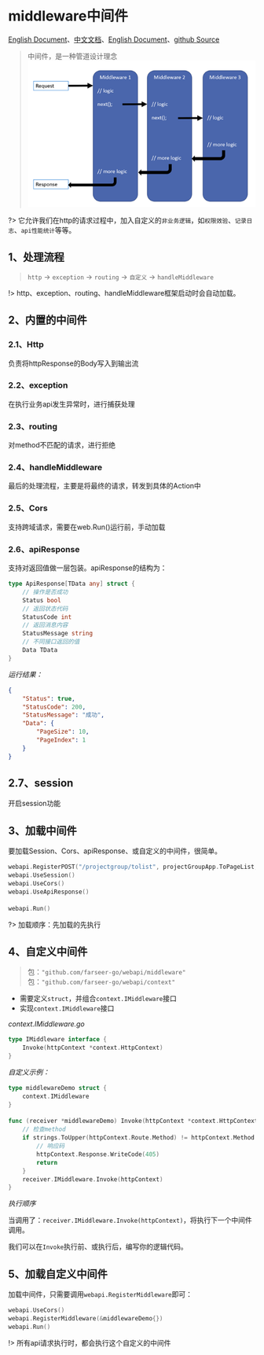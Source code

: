 # middleware中间件
[English Document](https://farseer-go.gitee.io/en-us/)、[中文文档](https://farseer-go.gitee.io/)、[English Document](https://farseer-go.github.io/doc/en-us/)、[github Source](https://github.com/farseer-go/webapi)

> 中间件，是一种管道设计理念
![logo](middleware.png)

?> 它允许我们在http的请求过程中，加入自定义的`非业务逻辑`，如`权限效验`、`记录日志`、`api性能统计`等等。

## 1、处理流程

> `http` -> `exception` -> `routing` -> `自定义` -> `handleMiddleware`

!> http、exception、routing、handleMiddleware框架启动时会自动加载。

## 2、内置的中间件
### 2.1、Http
负责将httpResponse的Body写入到输出流

### 2.2、exception
在执行业务api发生异常时，进行捕获处理

### 2.3、routing
对method不匹配的请求，进行拒绝

### 2.4、handleMiddleware
最后的处理流程，主要是将最终的请求，转发到具体的Action中

### 2.5、Cors
支持跨域请求，需要在web.Run()运行前，手动加载

### 2.6、apiResponse
支持对返回值做一层包装。apiResponse的结构为：
```go
type ApiResponse[TData any] struct {
	// 操作是否成功
	Status bool
	// 返回状态代码
	StatusCode int
	// 返回消息内容
	StatusMessage string
	// 不同接口返回的值
	Data TData
}
```
_运行结果：_

```json
{
    "Status": true,
    "StatusCode": 200,
    "StatusMessage": "成功",
    "Data": {
        "PageSize": 10,
        "PageIndex": 1
    }
}
```

## 2.7、session
开启session功能

## 3、加载中间件
要加载Session、Cors、apiResponse、或自定义的中间件，很简单。
```go
webapi.RegisterPOST("/projectgroup/tolist", projectGroupApp.ToPageList, "pageSize", "pageIndex")
webapi.UseSession()
webapi.UseCors()
webapi.UseApiResponse()

webapi.Run()
```
?> 加载顺序：先加载的先执行

## 4、自定义中间件
> 包：`"github.com/farseer-go/webapi/middleware"`
> 包：`"github.com/farseer-go/webapi/context"`

- 需要定义`struct`，并组合`context.IMiddleware`接口
- 实现`context.IMiddleware`接口

_context.IMiddleware.go_
```go
type IMiddleware interface {
	Invoke(httpContext *context.HttpContext)
}
```

_自定义示例：_
```go
type middlewareDemo struct {
    context.IMiddleware
}

func (receiver *middlewareDemo) Invoke(httpContext *context.HttpContext) {
	// 检查method
	if strings.ToUpper(httpContext.Route.Method) != httpContext.Method {
		// 响应码
		httpContext.Response.WriteCode(405)
		return
	}
	receiver.IMiddleware.Invoke(httpContext)
}
```

_执行顺序_

当调用了：`receiver.IMiddleware.Invoke(httpContext)`，将执行下一个中间件调用。

我们可以在`Invoke`执行前、或执行后，编写你的逻辑代码。

## 5、加载自定义中间件
加载中间件，只需要调用`webapi.RegisterMiddleware`即可：
```go
webapi.UseCors()
webapi.RegisterMiddleware(&middlewareDemo{})
webapi.Run()
```

!> 所有api请求执行时，都会执行这个自定义的中间件